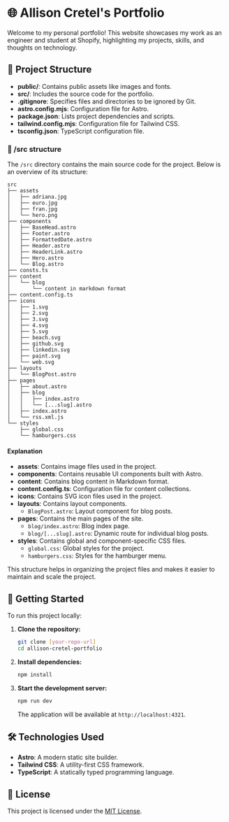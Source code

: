 # 🌐 Allison Cretel's Portfolio

Welcome to my personal portfolio! This website showcases my work as an engineer and student at Shopify, highlighting my projects, skills, and thoughts on technology.

## 📂 Project Structure

- **public/**: Contains public assets like images and fonts.
- **src/**: Includes the source code for the portfolio.
- **.gitignore**: Specifies files and directories to be ignored by Git.
- **astro.config.mjs**: Configuration file for Astro.
- **package.json**: Lists project dependencies and scripts.
- **tailwind.config.mjs**: Configuration file for Tailwind CSS.
- **tsconfig.json**: TypeScript configuration file.


### 🧭 /src structure

The `/src` directory contains the main source code for the project. Below is an overview of its structure:

```
src
├── assets
│   ├── adriana.jpg
│   ├── euro.jpg
│   ├── fran.jpg
│   └── hero.png
├── components
│   ├── BaseHead.astro
│   ├── Footer.astro
│   ├── FormattedDate.astro
│   ├── Header.astro
│   ├── HeaderLink.astro
│   ├── Hero.astro
│   └── Blog.astro
├── consts.ts
├── content
│   └── blog
│       └── content in markdown format
├── content.config.ts
├── icons
│   ├── 1.svg
│   ├── 2.svg
│   ├── 3.svg
│   ├── 4.svg
│   ├── 5.svg
│   ├── beach.svg
│   ├── github.svg
│   ├── linkedin.svg
│   ├── paint.svg
│   └── web.svg
├── layouts
│   └── BlogPost.astro
├── pages
│   ├── about.astro
│   ├── blog
│   │   ├── index.astro
│   │   └── [...slug].astro
│   ├── index.astro
│   └── rss.xml.js
└── styles
    ├── global.css
    └── hamburgers.css
```

#### Explanation

- **assets**: Contains image files used in the project.
- **components**: Contains reusable UI components built with Astro.
- **content**: Contains blog content in Markdown format.
- **content.config.ts**: Configuration file for content collections.
- **icons**: Contains SVG icon files used in the project.
- **layouts**: Contains layout components.
  - `BlogPost.astro`: Layout component for blog posts.
- **pages**: Contains the main pages of the site.
  - `blog/index.astro`: Blog index page.
  - `blog/[...slug].astro`: Dynamic route for individual blog posts.
- **styles**: Contains global and component-specific CSS files.
  - `global.css`: Global styles for the project.
  - `hamburgers.css`: Styles for the hamburger menu.

This structure helps in organizing the project files and makes it easier to maintain and scale the project.


## 🚀 Getting Started

To run this project locally:

1. **Clone the repository:**

   ```bash
   git clone [your-repo-url]
   cd allison-cretel-portfolio
   ```

2. **Install dependencies:**

   ```bash
   npm install
   ```

3. **Start the development server:**

   ```bash
   npm run dev
   ```

   The application will be available at `http://localhost:4321`.

## 🛠️ Technologies Used

- **Astro**: A modern static site builder.
- **Tailwind CSS**: A utility-first CSS framework.
- **TypeScript**: A statically typed programming language.

## 📄 License

This project is licensed under the [MIT License](LICENSE).
